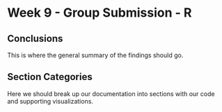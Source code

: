 Week 9 - Group Submission - R
==================================================================================

## Conclusions
This is where the general summary of the findings should go.

## Section Categories
Here we should break up our documentation into sections with our code and supporting visualizations.